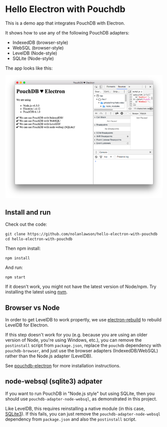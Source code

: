 # Hello Electron with Pouchdb

This is a demo app that integrates PouchDB with Electron.

It shows how to use any of the following PouchDB adapters:

  * IndexedDB (browser-style)
  * WebSQL (browser-style)
  * LevelDB (Node-style)
  * SQLite (Node-style)

The app looks like this:

![screenshot](screenshot2.png)

## Install and run

Check out the code:

    git clone https://github.com/nolanlawson/hello-electron-with-pouchdb
    cd hello-electron-with-pouchdb

Then npm install:

    npm install

And run:

    npm start

If it doesn't work, you might not have the latest version of Node/npm. Try installing the latest using [nvm](https://github.com/creationix/nvm).

## Browser vs Node

In order to get LevelDB to work propertly, we use [electron-rebuild](https://github.com/electron/electron-rebuild) to rebuild LevelDB for Electron.

If this step doesn't work for you (e.g. because you are using an older version of Node, you're using Windows, etc.), you can remove the `postinstall` script from `package.json`, replace the `pouchdb` dependency with `pouchdb-browser`, and just use the browser adapters (IndexedDB/WebSQL) rather than the Node.js adapter (LevelDB).

See [pouchdb-electron](https://github.com/nolanlawson/pouchdb-electron) for more installation instructions.

## node-websql (sqlite3) adpater

If you want to run PouchDB in "Node.js style" but using SQLite, then you should use `pouchdb-adapter-node-websql`, as demonstrated in this project.

Like LevelDB, this requires reinstalling a native module (in this case, [SQLite3](https://github.com/mapbox/node-sqlite3)). If this fails, you can just remove the `pouchdb-adapter-node-websql` dependency from `package.json` and also the `postinstall` script.
